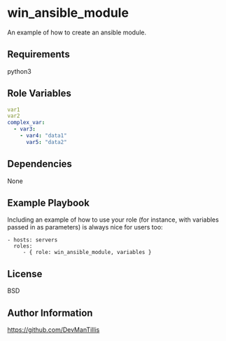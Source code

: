 win_ansible_module
=========

An example of how to create an ansible module.

Requirements
------------

python3

Role Variables
--------------

```yaml
var1
var2
complex_var:
  - var3:
    - var4: "data1"
      var5: "data2"
```

Dependencies
------------

None

Example Playbook
----------------

Including an example of how to use your role (for instance, with variables passed in as parameters) is always nice for users too:

    - hosts: servers
      roles:
         - { role: win_ansible_module, variables }

License
-------

BSD

Author Information
------------------

https://github.com/DevManTillis
